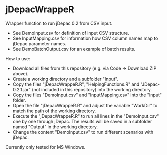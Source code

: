 # jDepacWrappeR
Wrapper function to run jDepac 0.2 from CSV input.
 - See DemoInput.csv for definition of input CSV structure.
 - See InputMapping.csv for information how CSV column names map to jDepac parameter names.
 - See DemoBatchOutput.csv for an example of batch results.
 
 How to use:
  - Download all files from this repository (e.g. via Code -> Download ZIP above).
  - Create a working directory and a subfolder "Input".
  - Copy the files "jDepacWrappeR.R", "HelpingFunctions.R" and "JDepac-0.2.1.jar" (not included in this repository) into the working directory.
  - Copy the files "DemoInput.csv" and "InputMapping.csv" into the "Input" folder.
  - Open the file "jDepacWrappeR.R" and adjust the variable "WorkDir" to match the path of the working directory.
  - Execute the "jDepacWrappeR.R" to run all lines in the "DemoInput.csv" one by one through jDepac. The results will be saved in a subfolder named "Output" in the working directory.
  - Change the content "DemoInput.csv" to run different scenarios with jDepac.
 

Currently only tested for MS Windows.
